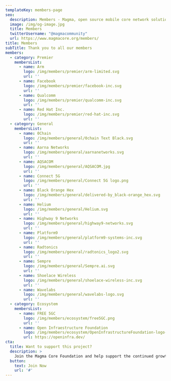 ```yaml
---
templateKey: members-page
seo:
  description: Members - Magma, open source mobile core network solution
  image: /img/og-image.jpg
  title: Members
  twitterUsername: "@magmacommunity"
  url: https://www.magmacore.org/members/
title: Members
subTitle: Thank you to all our members
members:
  - category: Premier
    membersList:
      - name: Arm
        logo: /img/members/premier/arm-limited.svg
        url: ''
      - name: Facebook
        logo: /img/members/premier/facebook-inc.svg
        url: ''
      - name: Qualcomm
        logo: /img/members/premier/qualcomm-inc.svg
        url: ''
      - name: Red Hat Inc.
        logo: /img/members/premier/red-hat-inc.svg
        url: ''  
  - category: General
    membersList:
      - name: 0Chain
        logo: /img/members/general/0chain Text Black.svg
        url: ''      
      - name: Aarna Networks
        logo: /img/members/general/aarnanetworks.svg
        url: ''
      - name: AQSACOM
        logo: /img/members/general/AQSACOM.jpg
        url: ''
      - name: Connect 5G
        logo: /img/members/general/Connect 5G logo.png
        url: ''
      - name: Black Orange Hex
        logo: /img/members/general/delivered-by_black-orange_hex.svg
        url: ''
      - name: Helium
        logo: /img/members/general/Helium.svg
        url: ''
      - name: Highway 9 Networks
        logo: /img/members/general/highway9-networks.svg
        url: ''
      - name: Platform9
        logo: /img/members/general/platform9-systems-inc.svg
        url: ''
      - name: Radtonics
        logo: /img/members/general/radtonics_logo2.svg
        url: ''
      - name: Sempre
        logo: /img/members/general/Sempre.ai.svg
        url: ''
      - name: Shoelace Wireless
        logo: /img/members/general/shoelace-wireless-inc.svg
        url: ''
      - name: Wavelabs
        logo: /img/members/general/wavelabs-logo.svg
        url: ''
  - category: Ecosystem
    membersList:
      - name: FREE 5GC
        logo: /img/members/ecosystem/free5GC.png
        url: ''  
      - name: Open Infraestructure Foundation
        logo: /img/members/ecosystem/OpenInfrastructureFoundation-logo-RGB-horiz2.svg
        url: https://openinfra.dev/
cta:
  title: Want to support this project?
  description: >
    Join the Magma Core Foundation and help support the continued growth of the Magma project. 
  button:
    text: Join Now
    url: '#'
---
```

